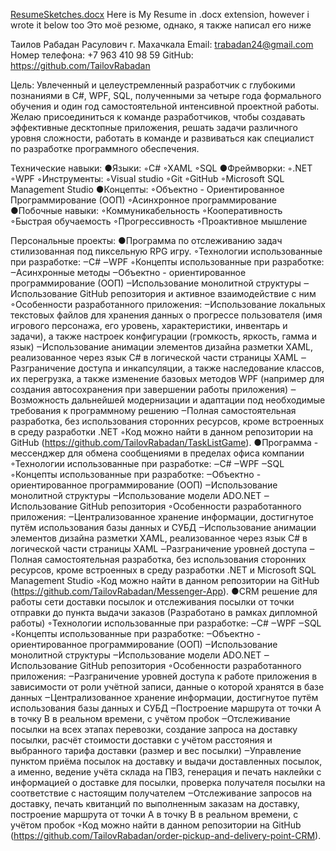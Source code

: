 [ResumeSketches.docx](https://github.com/user-attachments/files/23106186/ResumeSketches.docx)
Here is My Resume in .docx extension, however i wrote it below too
Это моё резюме, однако, я также написал его ниже

Таилов Рабадан Расулович
г. Махачкала 
Email: trabadan24@gmail.com
Номер телефона: +7 963 410 98 59
GitHub: https://github.com/TailovRabadan

Цель:
Увлеченный и целеустремленный разработчик с глубокими познаниями в C#, WPF, SQL, полученными за четыре года формального обучения и один год самостоятельной интенсивной проектной работы. Желаю присоединиться к команде разработчиков, чтобы создавать эффективные десктопные приложения, решать задачи различного уровня сложности, работать в команде и развиваться как специалист по разработке программного обеспечения.

Технические навыки:
●Языки:
◦C#
◦XAML
◦SQL
●Фреймворки:
◦.NET
◦WPF
◦Инструменты:
◦Visual studio
◦Git
◦GitHub
◦Microsoft SQL Management Studio
●Концепты:
◦Объектно - Ориентированное Программирование (ООП)
◦Асинхронное программирование
●Побочные навыки:
◦Коммуникабельность
◦Кооперативность
◦Быстрая обучаемость
◦Прогрессивность
◦Проактивное мышление

Персональные проекты:
●Программа по отслеживанию задач стилизованная под пиксельную RPG игру.
◦Технологии использованные при разработке:
‒С#
‒WPF
◦Концепты использованные при разработке:
‒Асинхронные методы
‒Объектно - ориентированное программирование (ООП)
‒Использование монолитной структуры
‒Использование GitHub репозитория и активное взаимодействие с ним
◦Особенности разработанного приложения:
‒Использование локальных текстовых файлов для хранения данных о прогрессе пользователя (имя игрового персонажа, его уровень, характеристики, инвентарь и задачи), а также настроек конфигурации (громкость, яркость, гамма и язык)
‒Использование анимации элементов дизайна разметки XAML, реализованное через язык C# в логической части страницы XAML
‒Разграничение доступа и инкапсуляции, а также наследование классов, их перегрузка, а также изменение базовых методов WPF (например для создания автосохранения при завершении работы приложения)
‒Возможность дальнейшей модернизации и адаптации под необходимые требования к программному решению
‒Полная самостоятельная разработка, без использования сторонних ресурсов, кроме встроенных в среду разработки .NET
◦Код можно найти в данном репозитории на GitHub (https://github.com/TailovRabadan/TaskListGame).
●Программа - мессенджер для обмена сообщениями в пределах офиса компании
◦Технологии использованные при разработке:
‒C#
‒WPF
‒SQL
◦Концепты использованные при разработке:
‒Объектно - ориентированное программирование (ООП)
‒Использование монолитной структуры
‒Использование модели ADO.NET
‒Использование GitHub репозитория
◦Особенности разработанного приложения:
‒Централизованное хранение информации, достигнутое путём использования базы данных и СУБД 
‒Использование анимации элементов дизайна разметки XAML, реализованное через язык C# в логической части страницы XAML
‒Разграничение уровней доступа
‒Полная самостоятельная разработка, без использования сторонних ресурсов, кроме встроенных в среду разработки .NET и Microsoft SQL Management Studio
◦Код можно найти в данном репозитории на GitHub (https://github.com/TailovRabadan/Messenger-App).
●CRM решение для работы сети доставки посылок и отслеживания посылки от точки отправки до пункта выдачи заказов (Разработано в рамках дипломной работы)
◦Технологии использованные при разработке:
‒C#
‒WPF
‒SQL
◦Концепты использованные при разработке:
‒Объектно - ориентированное программирование (ООП)
‒Использование монолитной структуры
‒Использование модели ADO.NET
‒Использование GitHub репозитория
◦Особенности разработанного приложения:
‒Разграничение уровней доступа к работе приложения в зависимости от роли учётной записи, данные о которой хранятся в базе данных
‒Централизованное хранение информации, достигнутое путём использования базы данных и СУБД 
‒Построение маршрута от точки A в точку B в реальном времени, с учётом пробок
‒Отслеживание посылки на всех этапах перевозки, создание запроса на доставку посылки, расчёт стоимости доставки с учётом расстояния и выбранного тарифа доставки (размер и вес посылки)
‒Управление пунктом приёма посылок на доставку и выдачи доставленных посылок, а именно, ведение учёта склада на ПВЗ, генерация и печать наклейки с информацией о доставке для посылки, проверка получателя посылки на соответствие с настоящим получателем
‒Отслеживание запросов на доставку, печать квитанций по выполненным заказам на доставку, построение маршрута от точки A в точку B в реальном времени, с учётом пробок
◦Код можно найти в данном репозитории на GitHub (https://github.com/TailovRabadan/order-pickup-and-delivery-point-CRM).
